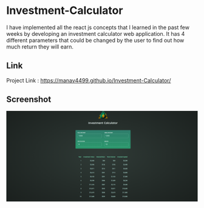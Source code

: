 # Investment-Calculator

I have implemented all the react js concepts that I learned in the past few weeks by developing an investment calculator web application. It has 4 different parameters that could be changed by the user to find out how much return they will earn.

## Link 

Project Link : https://manav4499.github.io/Investment-Calculator/

## Screenshot 
<img width=1440 alt="Landing page" src="Project Photos/Screenshot 2024-12-29 152746.png" ><img/>

